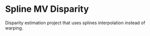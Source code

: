 # Spline MV Disparity

Disparity estimation project that uses splines interpolation instead of warping.
